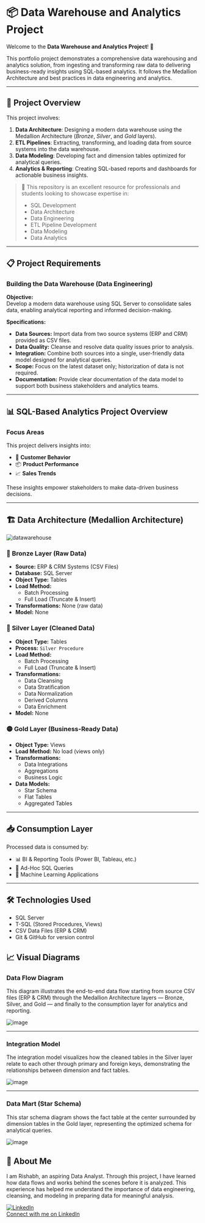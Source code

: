 # 📦 Data Warehouse and Analytics Project

Welcome to the **Data Warehouse and Analytics Project**! 🚀

This portfolio project demonstrates a comprehensive data warehousing and analytics solution, from ingesting and transforming raw data to delivering business-ready insights using SQL-based analytics. It follows the Medallion Architecture and best practices in data engineering and analytics.

---

## 📘 Project Overview

This project involves:

1. **Data Architecture**: Designing a modern data warehouse using the Medallion Architecture (*Bronze*, *Silver*, and *Gold* layers).
2. **ETL Pipelines**: Extracting, transforming, and loading data from source systems into the data warehouse.
3. **Data Modeling**: Developing fact and dimension tables optimized for analytical queries.
4. **Analytics & Reporting**: Creating SQL-based reports and dashboards for actionable business insights.

> 🎯 This repository is an excellent resource for professionals and students looking to showcase expertise in:
> - SQL Development
> - Data Architecture
> - Data Engineering
> - ETL Pipeline Development
> - Data Modeling
> - Data Analytics

---

## 📋 Project Requirements

### Building the Data Warehouse (Data Engineering)

**Objective:**  
Develop a modern data warehouse using SQL Server to consolidate sales data, enabling analytical reporting and informed decision-making.

**Specifications:**
- **Data Sources:** Import data from two source systems (ERP and CRM) provided as CSV files.
- **Data Quality:** Cleanse and resolve data quality issues prior to analysis.
- **Integration:** Combine both sources into a single, user-friendly data model designed for analytical queries.
- **Scope:** Focus on the latest dataset only; historization of data is not required.
- **Documentation:** Provide clear documentation of the data model to support both business stakeholders and analytics teams.

---

## 📊 SQL-Based Analytics Project Overview

### Focus Areas
This project delivers insights into:
- 🧍 **Customer Behavior**
- 📦 **Product Performance**
- 📈 **Sales Trends**

These insights empower stakeholders to make data-driven business decisions.

---

## 🏗️ Data Architecture (Medallion Architecture)
![datawarehouse](https://github.com/user-attachments/assets/b0bc7dca-32a3-48bd-9730-8c4c659329dd)

### 🔹 Bronze Layer (Raw Data)
- **Source:** ERP & CRM Systems (CSV Files)
- **Database:** SQL Server
- **Object Type:** Tables  
- **Load Method:**
  - Batch Processing
  - Full Load (Truncate & Insert)
- **Transformations:** None (raw data)
- **Model:** None

### 🔸 Silver Layer (Cleaned Data)
- **Object Type:** Tables
- **Process:** `Silver Procedure`
- **Load Method:**
  - Batch Processing
  - Full Load (Truncate & Insert)
- **Transformations:**
  - Data Cleansing
  - Data Stratification
  - Data Normalization
  - Derived Columns
  - Data Enrichment
- **Model:** None

### 🟡 Gold Layer (Business-Ready Data)
- **Object Type:** Views
- **Load Method:** No load (views only)
- **Transformations:**
  - Data Integrations
  - Aggregations
  - Business Logic
- **Data Models:**
  - Star Schema
  - Flat Tables
  - Aggregated Tables

---

## 📥 Consumption Layer

Processed data is consumed by:
- 📊 BI & Reporting Tools (Power BI, Tableau, etc.)
- 🔎 Ad-Hoc SQL Queries
- 🤖 Machine Learning Applications

---

## 🛠️ Technologies Used

- SQL Server
- T-SQL (Stored Procedures, Views)
- CSV Data Files (ERP & CRM)
- Git & GitHub for version control

## 📈 Visual Diagrams

### Data Flow Diagram  
This diagram illustrates the end-to-end data flow starting from source CSV files (ERP & CRM) through the Medallion Architecture layers — Bronze, Silver, and Gold — and finally to the consumption layer for analytics and reporting.

![image](https://github.com/user-attachments/assets/1c43b672-9ae5-476a-8332-1415602b296c)


---

### Integration Model  
The integration model visualizes how the cleaned tables in the Silver layer relate to each other through primary and foreign keys, demonstrating the relationships between dimension and fact tables.

![image](https://github.com/user-attachments/assets/44154ec7-cc9e-4f33-bf80-cf045aefde4a)


---

### Data Mart (Star Schema)  
This star schema diagram shows the fact table at the center surrounded by dimension tables in the Gold layer, representing the optimized schema for analytical queries.

![image](https://github.com/user-attachments/assets/ee786b31-28a3-46ce-bc96-655332a1481b)


## 🙋 About Me

I am Rishabh, an aspiring Data Analyst. Through this project, I have learned how data flows and works behind the scenes before it is analyzed. This experience has helped me understand the importance of data engineering, cleansing, and modeling in preparing data for meaningful analysis.

[![LinkedIn](https://cdn-icons-png.flaticon.com/24/174/174857.png)](https://www.linkedin.com/in/heyrishabh2003/)  
[Connect with me on LinkedIn](https://www.linkedin.com/in/heyrishabh2003/)

